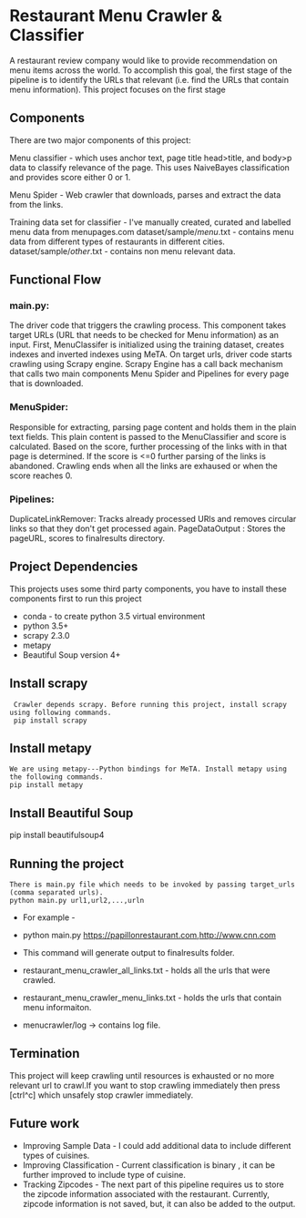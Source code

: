 # Restaurant Menu Crawler & Classifier
   A restaurant review company would like to provide recommendation on menu items across the world. To accomplish this goal, the first stage
   of the pipeline is to identify the URLs that relevant (i.e. find the URLs that contain menu information). This project focuses on the first stage

## Components

  There are two major components of this project:

  Menu classifier - which uses anchor text, page title head>title, and body>p data to classify relevance of the page. This uses NaiveBayes classification and provides score either 0 or 1.

  Menu Spider - Web crawler that downloads, parses and extract the data from the links.

  Training data set for classifier -  I've manually created, curated and labelled menu data from menupages.com
    dataset/sample/*menu*.txt - contains menu data from different types of restaurants in different cities.
    dataset/sample/*other*.txt - contains non menu relevant data.

## Functional Flow

### main.py:
  The driver code that triggers the crawling process. This component takes target URLs (URL that needs to be checked for Menu information) as an input. First, MenuClassifer is initialized using the training dataset, creates indexes and inverted indexes using MeTA. On target urls, driver code starts crawling using Scrapy engine. Scrapy Engine has a call back mechanism that calls two main components Menu Spider and Pipelines for every page that is downloaded.

### MenuSpider:  
  Responsible for extracting, parsing page content and holds them in the plain text fields. This plain content is passed to the MenuClassifier and score is calculated. Based on the score, further processing of the links with in that page is determined. If the score is <=0 further parsing of the links is abandoned. Crawling ends when all the links are exhaused or when the score reaches 0.

### Pipelines:
   DuplicateLinkRemover: Tracks already processed URls and removes circular links so that they don't get processed again.
   PageDataOutput : Stores the pageURL, scores to finalresults directory.

## Project Dependencies
  This projects uses some third party components, you have to install these components first to run this project
   * conda - to create python 3.5 virtual environment
   * python 3.5+
   * scrapy 2.3.0
   * metapy
   * Beautiful Soup version 4+

## Install scrapy
     Crawler depends scrapy. Before running this project, install scrapy using following commands.
     pip install scrapy
## Install metapy
    We are using metapy---Python bindings for MeTA. Install metapy using the following commands.
    pip install metapy
## Install Beautiful Soup
  pip install beautifulsoup4


## Running the project
    There is main.py file which needs to be invoked by passing target_urls (comma separated urls).
    python main.py url1,url2,...,urln
  * For example -
  * python main.py https://papillonrestaurant.com,http://www.cnn.com

  * This command will generate output to finalresults folder.
  * restaurant_menu_crawler_all_links.txt - holds all the urls that were crawled.
  * restaurant_menu_crawler_menu_links.txt - holds the urls that contain menu informaiton.
  * menucrawler/log -> contains log file.

## Termination
  This project will keep crawling until resources is exhausted or no more relevant url to crawl.If you want to stop crawling immediately then press [ctrl^c] which unsafely stop crawler immediately.

## Future work
  * Improving Sample Data -  I could add additional data to include different types of cuisines.
  * Improving Classification - Current classification is binary , it can be further improved to include type of cuisine.
  * Tracking Zipcodes - The next part of this pipeline requires us to store the zipcode information associated with the restaurant. Currently, zipcode information is not saved, but, it can also be added to the output.
